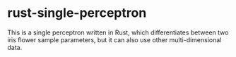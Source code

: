 # rust-single-perceptron

This is a single perceptron written in Rust, which differentiates between two iris flower sample parameters, but it can also use other multi-dimensional data.
